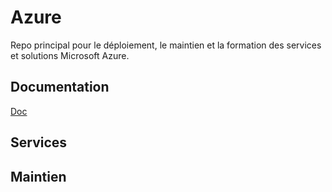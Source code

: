 # Azure
Repo principal pour le déploiement, le maintien et la formation des services et solutions Microsoft Azure.

## Documentation

[Doc](/Doc/README.md)

## Services

## Maintien
